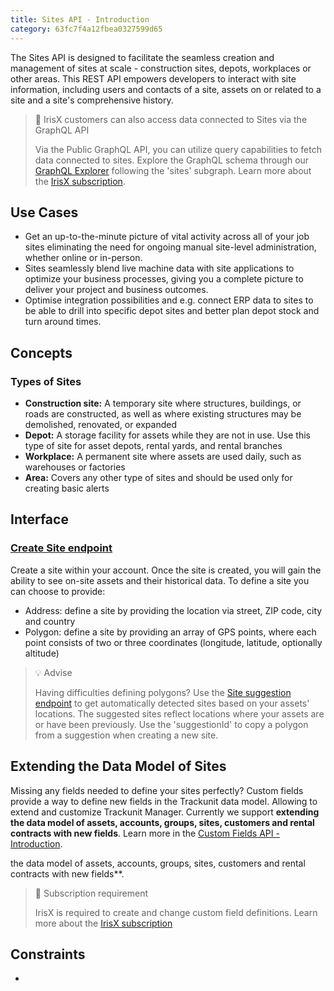```yaml
---
title: Sites API - Introduction
category: 63fc7f4a12fbea0327599d65
---
```


The Sites API is designed to facilitate the seamless creation and management of sites at scale - construction sites, depots, workplaces or other areas. This REST API empowers developers to interact with site information, including users and contacts of a site, assets on or related to a site and a site's comprehensive history.

> 📘 IrisX customers can also access data connected to Sites via the GraphQL API
> 
> Via the Public GraphQL API, you can utilize query capabilities to fetch data connected to sites. Explore the GraphQL schema through our [GraphQL Explorer](https://apps.iris.trackunit.com/graphql-public-viewer/) following the 'sites' subgraph. Learn more about the [IrisX subscription](https://developers.trackunit.com/docs/irisx-overview).

## Use Cases
- Get an up-to-the-minute picture of vital activity across all of your job sites eliminating the need for ongoing manual site-level administration, whether online or in-person.
- Sites seamlessly blend live machine data with site applications to optimize your business processes, giving you a complete picture to deliver your project and business outcomes.
- Optimise integration possibilities and e.g. connect ERP data to sites to be able to drill into specific depot sites and better plan depot stock and turn around times.

## Concepts

### Types of Sites 
- **Construction site:** A temporary site where structures, buildings, or roads are constructed, as well as where existing structures may be demolished, renovated, or expanded 
- **Depot:** A storage facility for assets while they are not in use. Use this type of site for asset depots, rental yards, and rental branches
- **Workplace:** A permanent site where assets are used daily, such as warehouses or factories
- **Area:** Covers any other type of sites and should be used only for creating basic alerts

## Interface

### [Create Site endpoint](https://developers.trackunit.com/reference/createsite)
Create a site within your account. Once the site is created, you will gain the ability to see on-site assets and their historical data.
To define a site you can choose to provide:
- Address: define a site by providing the location via street, ZIP code, city and country
- Polygon: define a site by providing an array of GPS points, where each point consists of two or three coordinates (longitude, latitude, optionally altitude)

> 💡 Advise
> 
> Having difficulties defining polygons? Use the [Site suggestion endpoint](https://developers.trackunit.com/reference/getsitesuggestion) to get automatically detected sites based on your assets' locations. The suggested sites reflect locations where your assets are or have been previously. Use the 'suggestionId' to copy a polygon from a suggestion when creating a new site.

## Extending the Data Model of Sites

Missing any fields needed to define your sites perfectly? Custom fields provide a way to define new fields in the Trackunit data model. Allowing to extend and customize Trackunit Manager. Currently we support **extending the data model of assets, accounts, groups, sites, customers and rental contracts with new fields**. Learn more in the [Custom Fields API -Introduction](https://developers.trackunit.com/reference/custom-field-intro#define-your-own-custom-fields).

the data model of assets, accounts, groups, sites, customers and rental contracts with new fields\*\*.

> 📘 Subscription requirement
> 
> IrisX is required to create and change custom field definitions. Learn more about the [IrisX subscription](https://developers.trackunit.com/docs/irisx-overview)

## Constraints
- 
